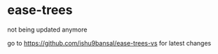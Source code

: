 # ease-trees
not being updated anymore

go to https://github.com/ishu9bansal/ease-trees-vs for latest changes
